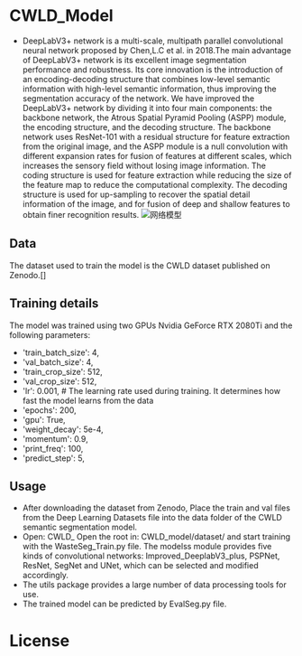 # CWLD_Model
* DeepLabV3+ network is a multi-scale, multipath parallel convolutional neural network proposed by Chen,L.C et al. in 2018.The main advantage of DeepLabV3+ network is its excellent image segmentation performance and robustness. Its core innovation is the introduction of an encoding-decoding structure that combines low-level semantic information with high-level semantic information, thus improving the segmentation accuracy of the network. We have improved the DeepLabV3+ network by dividing it into four main components: the backbone network, the Atrous Spatial Pyramid Pooling (ASPP) module, the encoding structure, and the decoding structure. The backbone network uses ResNet-101 with a residual structure for feature extraction from the original image, and the ASPP module is a null convolution with different expansion rates for fusion of features at different scales, which increases the sensory field without losing image information. The coding structure is used for feature extraction while reducing the size of the feature map to reduce the computational complexity. The decoding structure is used for up-sampling to recover the spatial detail information of the image, and for fusion of deep and shallow features to obtain finer recognition results.
![网络模型](https://github.com/huangleinxidimejd/CWLD_Model/assets/42790126/228cbb85-ab7b-4330-a600-7dec89192857)

## Data
The dataset used to train the model is the CWLD dataset published on Zenodo.[]

## Training details
The model was trained using two GPUs Nvidia GeForce RTX 2080Ti and the following parameters:  
   * 'train_batch_size': 4,  
   * 'val_batch_size': 4,  
   * 'train_crop_size': 512,  
   * 'val_crop_size': 512,  
   * 'lr': 0.001,  # The learning rate used during training. It determines how fast the model learns from the data  
   * 'epochs': 200,  
   * 'gpu': True,  
   * 'weight_decay': 5e-4,  
   * 'momentum': 0.9,  
   * 'print_freq': 100,  
   * 'predict_step': 5,  
## Usage
* After downloading the dataset from Zenodo, Place the train and val files from the Deep Learning Datasets file into the data folder of the CWLD semantic segmentation model.  
* Open: CWLD_ Open the root in: CWLD_model/dataset/ and start training with the WasteSeg_Train.py file. The modelss module provides five kinds of convolutional networks: Improved_DeeplabV3_plus, PSPNet, ResNet, SegNet and UNet, which can be selected and modified accordingly.  
* The utils package provides a large number of data processing tools for use.  
* The trained model can be predicted by EvalSeg.py file.
# License
